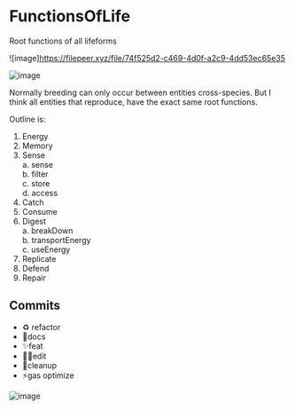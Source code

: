 # FunctionsOfLife

Root functions of all lifeforms

![image]https://filepeer.xyz/file/74f525d2-c469-4d0f-a2c9-4dd53ec65e35

![image](https://user-images.githubusercontent.com/42151239/204063564-54cd5169-b398-46fb-9834-22870cbb25cc.png)

Normally breeding can only occur between entities cross-species. But I think all entities that reproduce, have the exact same root functions.

Outline is:

1. Energy
2. Memory
3. Sense  
   a. sense  
   b. filter  
   c. store  
   d. access
4. Catch
5. Consume
6. Digest  
   a. breakDown  
   b. transportEnergy  
   c. useEnergy
7. Replicate
8. Defend
9. Repair

## Commits

- ♻️ refactor
- 📝docs
- ✨feat
- 👷‍♂️edit
- 🎨cleanup
- ⚡️gas optimize

![image](https://i0.wp.com/crazycrittersinc.com/wp-content/uploads/2019/01/five-kingdom-classification-of-organisms-.jpg?fit=800%2C600&ssl=1)
